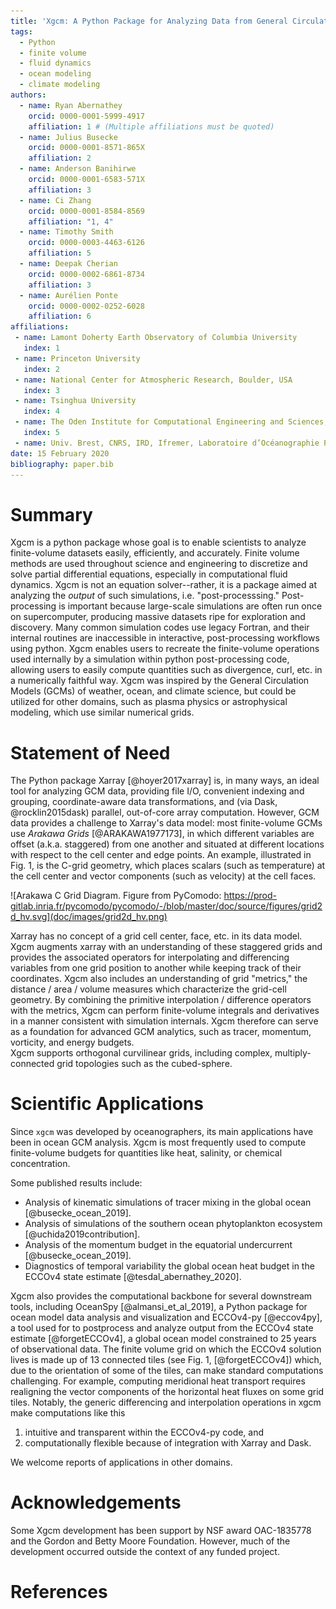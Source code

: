 ```yaml
---
title: 'Xgcm: A Python Package for Analyzing Data from General Circulation Models'
tags:
  - Python
  - finite volume
  - fluid dynamics
  - ocean modeling
  - climate modeling
authors:
  - name: Ryan Abernathey
    orcid: 0000-0001-5999-4917
    affiliation: 1 # (Multiple affiliations must be quoted)
  - name: Julius Busecke
    orcid: 0000-0001-8571-865X
    affiliation: 2
  - name: Anderson Banihirwe
    orcid: 0000-0001-6583-571X
    affiliation: 3
  - name: Ci Zhang
    orcid: 0000-0001-8584-8569
    affiliation: "1, 4"
  - name: Timothy Smith
    orcid: 0000-0003-4463-6126
    affiliation: 5
  - name: Deepak Cherian
    orcid: 0000-0002-6861-8734
    affiliation: 3
  - name: Aurélien Ponte
    orcid: 0000-0002-0252-6028
    affiliation: 6
affiliations:
 - name: Lamont Doherty Earth Observatory of Columbia University
   index: 1
 - name: Princeton University
   index: 2
 - name: National Center for Atmospheric Research, Boulder, USA
   index: 3
 - name: Tsinghua University
   index: 4
 - name: The Oden Institute for Computational Engineering and Sciences, The University of Texas at Austin
   index: 5
 - name: Univ. Brest, CNRS, IRD, Ifremer, Laboratoire d’Océanographie Physique et Spatiale (LOPS), IUEM, Brest, France
date: 15 February 2020
bibliography: paper.bib
---
```


# Summary

Xgcm is a python package whose goal is to enable scientists to analyze
finite-volume datasets easily, efficiently, and accurately.
Finite volume methods are used throughout science and engineering to
discretize and solve partial differential equations, especially in computational fluid dynamics.
Xgcm is not an equation solver--rather, it is a package aimed at analyzing
the *output* of such simulations, i.e. "post-processsing."
Post-processing is important because large-scale simulations are often run
once on supercomputer, producing massive datasets ripe for exploration and
discovery.
Many common simulation codes use legacy Fortran, and their internal routines
are inaccessible in interactive, post-processing workflows using python.
Xgcm enables users to recreate the finite-volume operations used
internally by a simulation within python post-processing code, allowing users
to easily compute quantities such as divergence, curl, etc. in a numerically
faithful way.
Xgcm was inspired by the General Circulation Models (GCMs) of weather,
ocean, and climate science, but could be utilized for other domains, such
as plasma physics or astrophysical modeling, which use similar numerical grids.

# Statement of Need

The Python package Xarray  [@hoyer2017xarray] is, in many ways, an ideal tool for analyzing GCM
data, providing file I/O, convenient indexing and grouping, coordinate-aware data
transformations, and (via Dask, @rocklin2015dask) parallel, out-of-core array computation.
However, GCM data provides a challenge to Xarray's data model: most finite-volume GCMs use
_Arakawa Grids_ [@ARAKAWA1977173], in which different variables are offset (a.k.a. staggered) from one another and situated at different locations with respect to the cell center and edge points.
An example, illustrated in Fig. 1, is the C-grid geometry, which places scalars
(such as temperature) at the cell center and vector components (such as velocity)
at the cell faces.

![Arakawa C Grid Diagram. Figure from PyComodo: https://prod-gitlab.inria.fr/pycomodo/pycomodo/-/blob/master/doc/source/figures/grid2d_hv.svg](doc/images/grid2d_hv.png)

Xarray has no concept of a grid cell center, face, etc. in its data model.
Xgcm augments xarray with an understanding of these staggered grids and
provides the associated operators for interpolating and differencing variables
from one grid position to another while keeping track of their coordinates.
Xgcm also includes an understanding of grid "metrics," the distance / area /
volume measures which characterize the grid-cell geometry.
By combining the primitive interpolation / difference
operators with the metrics, Xgcm can perform finite-volume integrals and
derivatives in a manner consistent with simulation internals.
Xgcm therefore can serve as a foundation for advanced GCM analytics, such as
tracer, momentum, vorticity, and energy budgets.  
Xgcm supports orthogonal curvilinear grids, including complex, multiply-connected
grid topologies such as the cubed-sphere.

# Scientific Applications

Since ``xgcm`` was developed by oceanographers, its main applications have been
in ocean GCM analysis.
Xgcm is most frequently used to compute finite-volume budgets for quantities
like heat, salinity, or chemical concentration.

Some published results include:
- Analysis of kinematic simulations of tracer mixing in the global ocean [@busecke_ocean_2019].
- Analysis of simulations of the southern ocean phytoplankton ecosystem [@uchida2019contribution].
- Analysis of the momentum budget in the equatorial undercurrent [@busecke_ocean_2019].
- Diagnostics of temporal variability the global ocean heat budget in the ECCOv4 state estimate [@tesdal_abernathey_2020].

Xgcm also provides the computational backbone for several downstream tools, including
OceanSpy [@almansi_et_al_2019], a Python package for ocean model
data analysis and visualization and ECCOv4-py [@eccov4py], a tool used
for to postprocess and analyze output from the ECCOv4 state estimate [@forgetECCOv4],
a global ocean model constrained to 25 years of observational data.
The finite volume grid on which the ECCOv4 solution lives is made up of 13 connected tiles
(see Fig. 1, [@forgetECCOv4]) which, due to the orientation of some of the tiles,
can make standard computations challenging.
For example, computing meridional heat transport requires realigning the vector components of
the horizontal heat fluxes on some grid tiles.
Notably, the generic differencing and interpolation operations in xgcm
make computations like this
1. intuitive and transparent within the ECCOv4-py code, and
2. computationally flexible because of integration with Xarray and Dask.


We welcome reports of applications in other domains.

# Acknowledgements

Some Xgcm development has been support by NSF award OAC-1835778 and the Gordon and Betty Moore Foundation.
However, much of the development occurred outside the context of any funded project.

# References
